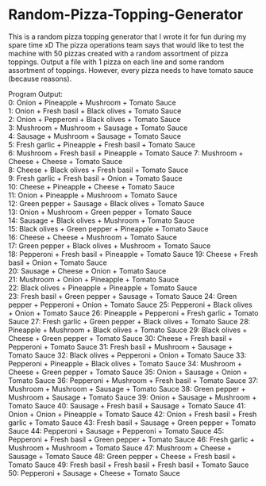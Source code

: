 # Random-Pizza-Topping-Generator
This is a random pizza topping generator that I wrote it for fun during my spare time xD
The pizza operations team says that would like to test the machine with 50 pizzas created with a random assortment of pizza toppings. Output a file with 1 pizza on each line and some random assortment of toppings. However, every pizza needs to have tomato sauce (because reasons).

Program Output:         
0: Onion + Pineapple + Mushroom + Tomato Sauce                            
1: Onion + Fresh basil + Black olives + Tomato Sauce                                          
2: Onion + Pepperoni + Black olives + Tomato Sauce                                  
3: Mushroom + Mushroom + Sausage + Tomato Sauce                           
4: Sausage + Mushroom + Sausage + Tomato Sauce              
5: Fresh garlic + Pineapple + Fresh basil + Tomato Sauce                    
6: Mushroom + Fresh basil + Pineapple + Tomato Sauce
7: Mushroom + Cheese + Cheese + Tomato Sauce                                        
8: Cheese + Black olives + Fresh basil + Tomato Sauce                       
9: Fresh garlic + Fresh basil + Onion + Tomato Sauce                                    
10: Cheese + Pineapple + Cheese + Tomato Sauce                                          
11: Onion + Pineapple + Mushroom + Tomato Sauce                                   
12: Green pepper + Sausage + Black olives + Tomato Sauce                                
13: Onion + Mushroom + Green pepper + Tomato Sauce                                
14: Sausage + Black olives + Mushroom + Tomato Sauce                            
15: Black olives + Green pepper + Pineapple + Tomato Sauce                              
16: Cheese + Cheese + Mushroom + Tomato Sauce                         
17: Green pepper + Black olives + Mushroom + Tomato Sauce                       
18: Pepperoni + Fresh basil + Pineapple + Tomato Sauce
19: Cheese + Fresh basil + Onion + Tomato Sauce                           
20: Sausage + Cheese + Onion + Tomato Sauce                       
21: Mushroom + Onion + Pineapple + Tomato Sauce                           
22: Black olives + Pineapple + Pineapple + Tomato Sauce                   
23: Fresh basil + Green pepper + Sausage + Tomato Sauce
24: Green pepper + Pepperoni + Onion + Tomato Sauce
25: Pepperoni + Black olives + Onion + Tomato Sauce
26: Pineapple + Pepperoni + Fresh garlic + Tomato Sauce
27: Fresh garlic + Green pepper + Black olives + Tomato Sauce
28: Pineapple + Mushroom + Black olives + Tomato Sauce
29: Black olives + Cheese + Green pepper + Tomato Sauce
30: Cheese + Fresh basil + Pepperoni + Tomato Sauce
31: Fresh basil + Mushroom + Sausage + Tomato Sauce
32: Black olives + Pepperoni + Onion + Tomato Sauce
33: Pepperoni + Pineapple + Black olives + Tomato Sauce
34: Mushroom + Cheese + Green pepper + Tomato Sauce
35: Onion + Sausage + Onion + Tomato Sauce
36: Pepperoni + Mushroom + Fresh basil + Tomato Sauce
37: Mushroom + Mushroom + Sausage + Tomato Sauce
38: Green pepper + Mushroom + Sausage + Tomato Sauce
39: Onion + Sausage + Mushroom + Tomato Sauce
40: Sausage + Fresh basil + Sausage + Tomato Sauce
41: Onion + Onion + Pineapple + Tomato Sauce
42: Onion + Fresh basil + Fresh garlic + Tomato Sauce
43: Fresh basil + Sausage + Green pepper + Tomato Sauce
44: Pepperoni + Sausage + Pepperoni + Tomato Sauce
45: Pepperoni + Fresh basil + Green pepper + Tomato Sauce
46: Fresh garlic + Mushroom + Mushroom + Tomato Sauce
47: Mushroom + Cheese + Sausage + Tomato Sauce
48: Green pepper + Cheese + Fresh basil + Tomato Sauce
49: Fresh basil + Fresh basil + Fresh basil + Tomato Sauce
50: Pepperoni + Sausage + Cheese + Tomato Sauce

